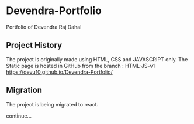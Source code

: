 # Devendra-Portfolio

Portfolio of Devendra Raj Dahal

## Project History

The project is originally made using HTML, CSS and JAVASCRIPT only. The Static page is hosted in GitHub from the branch : HTML-JS-v1
https://devu10.github.io/Devendra-Portfolio/

## Migration

The project is being migrated to react.

continue...
